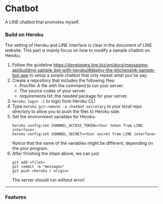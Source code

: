 # Chatbot
A LINE chatbot that promotes myself.

### Build on Heroku
The setting of Heroku and LINE interface is clear in the document of LINE website. This part is mainly focus on how to modify a sample chatbot on Heroku.
1. Follow the guideline https://developers.line.biz/en/docs/messaging-api/building-sample-bot-with-heroku/#deploy-the-kitchensink-sample-bot-app to setup a simple chatbot that only repeat what you've say. 
2. Create a repository that includes the following files:
    - Procfile: A file with the command to run your server.
    - The source codes of your server.
    - requirements.txt: the needed package for your server.
3. `heroku login -i` to login from Heroku CLI
4. Type `heroku git:remote -a chatbot-secretary` in your local repo directory to allow you to push the files to Heroku side.
5. Set the environment variables for Heroku:
    ```
    heroku config:set CHANNEL_ACCESS_TOKEN=<Your token from LINE interface>
    heroku config:set CHANNEL_SECRET=<Your secret from LINE interface>
    ```
    Notice that the name of the variables might be different, depending on the your program.
6. After finishing the steps above, we can just:
    ```
    git add <files>
    git commit -m "messages"
    git push <heroku / origin>
    ```
    The server should run without error!
 ---
 
### Features
